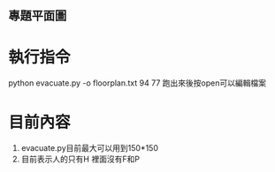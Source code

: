 ## 專題平面圖
# 執行指令
python evacuate.py -o floorplan.txt 94 77
跑出來後按open可以編輯檔案

# 目前內容
1. evacuate.py目前最大可以用到150*150
2. 目前表示人的只有H 裡面沒有F和P
